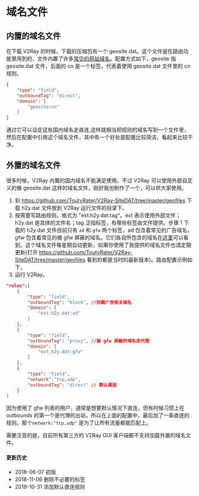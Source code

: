 # 域名文件

## 内置的域名文件
在下载 V2Ray 的时候，下载的压缩包有一个 geosite.dat。这个文件是在路由功能里用到的，文件内置了许多[常见的网站域名](https://github.com/v2fly/domain-list-community)。配置方式如下，geosite 指 geosite.dat 文件，后面的 cn 是一个标签，代表着使用 geosite.dat 文件里的 cn 规则。
```json
{
    "type": "field",
    "outboundTag": "direct",
    "domain": [
        "geosite:cn"
    ]
}
```
通过它可以设定这些国内域名走直连,这样就相当把规则的域名写到一个文件里，然后在配置中引用这个域名文件，其中有一个好处是配置比较简洁，看起来比较干净。

## 外置的域名文件

很多时候，V2Ray 内置的国内域名不能满足使用。不过 V2Ray 可以使用外部自定义的像 geosite.dat 这样的域名文件，刚好我也制作了一个，可以供大家使用。

1. 到 https://github.com/ToutyRater/V2Ray-SiteDAT/tree/master/geofiles 下载 h2y.dat 文件放到 V2Ray 运行文件的目录下。
1. 按需要写路由规则，格式为 "ext:h2y.dat:tag"。ext 表示使用外部文件；h2y.dat 是具体的文件名；tag 泛指标签，有哪些标签由文件提供。步骤 1 下载的 h2y.dat 文件目前只有 `ad` 和 `gfw` 两个标签，ad 包含着常见的广告域名，gfw 包含着常见的被 gfw 屏蔽的域名。它们各自所包含的域名在[这里](https://github.com/ToutyRater/v2ray-SiteDAT/tree/master/h2y)可以看到。这个域名文件每星期自动更新，如果你使用了我提供的域名文件也请定期更新(打开 https://github.com/ToutyRater/V2Ray-SiteDAT/tree/master/geofiles 看到的都是当时的最新版本)。路由配置示例如下。
1. 运行 V2Ray。
```json
"rules":[
    {
        "type": "field",
        "outboundTag": "block", //拦截广告相关域名
        "domain": [
            "ext:h2y.dat:ad"
        ]
    },
    {
        "type": "field",
        "outboundTag": "proxy", //被 gfw 屏蔽的域名走代理
        "domain": [
            "ext:h2y.dat:gfw"
        ]
    },
    {
        "type": "field",
        "network":"tcp,udp",
        "outboundTag": "direct" // 默认直连
    }
]
```
因为使用了 gfw 列表的用户，通常是想要默认情况下直连，但有时候习惯上在 outbounds 的第一个是代理的出站，所以在上面的配置中，最后加了一条直连的规则。那个`network:"tcp,udp"` 是为了让所有流量都能匹配上。

需要注意的是，目前所有第三方的 V2Ray GUI 客户端都不支持加载外置的域名文件。

#### 更新历史

- 2018-06-07 初版
- 2018-11-06 删除不必要的标签
- 2019-10-31 添加默认直连规则
